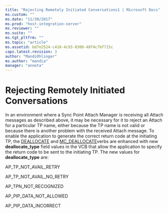 ```yaml
---
title: "Rejecting Remotely Initiated Conversations1 | Microsoft Docs"
ms.custom: ""
ms.date: "11/30/2017"
ms.prod: "host-integration-server"
ms.reviewer: ""
ms.suite: ""
ms.tgt_pltfrm: ""
ms.topic: "article"
ms.assetid: bd7e2524-c418-4c93-8300-48f4c7bf715c
caps.latest.revision: 3
author: "MandiOhlinger"
ms.author: "mandia"
manager: "anneta"
---
```

# Rejecting Remotely Initiated Conversations
In an environment where a Sync Point Attach Manager is receiving all Attach messages as described above, it may be necessary for it to reject an Attach for a particular TP name, either because the TP name is not valid or because there is another problem with the received Attach message. To enable the application to generate the correct return code at the initiating TP, the [DEALLOCATE](../HIS2010/deallocate1.md) and [MC_DEALLOCATE](../HIS2010/mc-deallocate1.md)verbs are enhanced with new **deallocate_type** field values in the VCB that allow the application to specify the return code to be sent to the initiating TP. The new values for **deallocate_type** are:  
  
 AP_TP_NOT_AVAIL_RETRY  
  
 AP_TP_NOT_AVAIL_NO_RETRY  
  
 AP_TPN_NOT_RECOGNIZED  
  
 AP_PIP_DATA_NOT_ALLOWED  
  
 AP_PIP_DATA_INCORRECT